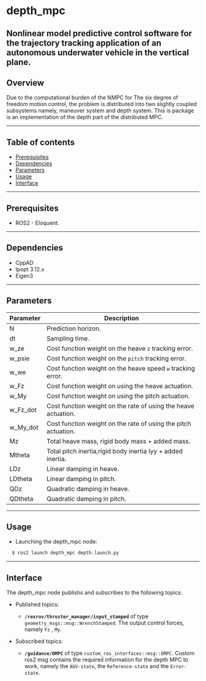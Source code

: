 depth_mpc
======

Nonlinear model predictive control software for the trajectory tracking application of an autonomous underwater vehicle in the vertical plane.
--------
Overview
------

Due to the computational burden of the NMPC for The six degree of freedom motion control, the problem is distributed into two slightly coupled subsystems namely, maneuver system and depth system. This is package is an  implementation of the depth part of the distributed MPC.

--------
Table of contents
------
* [Prerequisites](#Prerequisites)
* [Dependencies](#Dependencies )
* [Parameters](#Parameters)
* [Usage](#Usage)
* [Interface](#Interface)
--------
Prerequisites
------
* ROS2 - Eloquent.

--------
Dependencies
------

* CppAD
* Ipopt 3.12.x
* Eigen3



--------
Parameters
------
| Parameter           |  Description  |
|------------------|--------------------------------------------------------------------------------------------------------------------------------|
| N        | Prediction horizon. |
| dt     | Sampling time. |
| w_ze         | Cost function weight on the heave `z` tracking error. |
| w_psie         | Cost function weight on the `pitch` tracking error. |
| w_we         | Cost function weight on the heave speed `w` tracking error. |
| w_Fz           | Cost function weight on using the heave actuation. |
| w_My           | Cost function weight on using the pitch actuation. |
| w_Fz_dot         | Cost function weight on the rate of using the heave actuation. |
| w_My_dot           | Cost function weight on the rate of using the pitch actuation. |
| Mz       | Total heave mass, rigid body mass + added mass. |
| Mtheta       | Total pitch inertia,rigid body inertia Iyy + added inertia. |
| LDz         | Linear damping in heave. |
| LDtheta         | Linear damping in pitch. |
| QDz         | Quadratic damping in heave. |
| QDtheta         | Quadratic damping in pitch. |

--------
Usage
------

* Launching the depth_mpc node:
  
```sh
  $ ros2 launch depth_mpc depth.launch.py
```

--------
Interface
------

The depth_mpc node publishs and subscribes to the following topics:

- Published topics:
  - **`/rexrov/thruster_manager/input_stamped`** of type `geometry_msgs::msg::WrenchStamped`. The output control forces, namely `Fz` ,  `My`.


- Subscribed topics:
  - **`/guidance/DMPC`** of type `custom_ros_interfaces::msg::DMPC`. Custom ros2 msg contains the required information for the depth MPC to work, namely the `AUV-state`, the `Reference-state` and the `Error-state`.
  
